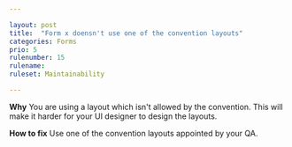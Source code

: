 ```yaml
---

layout: post
title:  "Form x doensn't use one of the convention layouts"
categories: Forms
prio: 5
rulenumber: 15
rulename: 
ruleset: Maintainability

---
```


**Why**
You are using a layout which isn't allowed by the convention. This will make it harder for your UI designer to design the layouts.

**How to fix**
Use one of the convention layouts appointed by your QA.